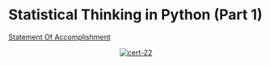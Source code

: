 # Statistical Thinking in Python (Part 1)

[Statement Of Accomplishment](https://www.datacamp.com/statement-of-accomplishment/course/361278760682de8fae981a2035d7dae249e9c0e1)

 <p align='center'>
  <a href="#">
    <img src='https://github.com/mohd-faizy/CAREER-TRACK-Data-Scientist-with-Python/blob/main/_Certificates/%5BCert%5D_17_Statistical%20Thinking%20in%20Python%20(Part%201).jpg?raw=true' alt="cert-22">
  </a>
</p>
